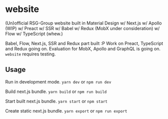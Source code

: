 # website

(Un)official RSG-Group website built in Material Design w/ Next.js w/ Apollo (WIP) w/ Preact w/ SSR w/ Babel w/ Redux (MobX under consideration) w/ Flow w/ TypeScript (whew.)

Babel, Flow, Next.js, SSR and Redux part built :P
Work on Preact, TypeScript and Redux going on.
Evaluation for MobX, Apollo and GraphQL is going on.
`website` requires testing.

## Usage

Run in development mode.
`yarn dev` or `npm run dev`

Build next.js bundle.
`yarn build` or `npm run build`

Start built next.js bundle.
`yarn start` or `npm start`

Create static next.js bundle.
`yarn export` or `npm run export`
